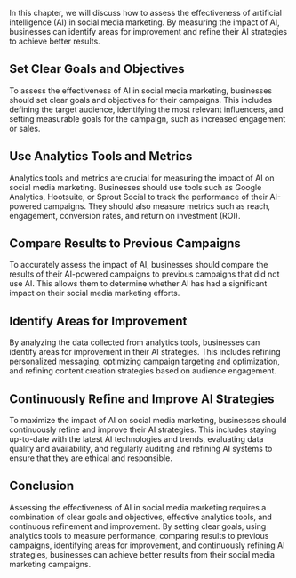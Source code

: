 
In this chapter, we will discuss how to assess the effectiveness of artificial intelligence (AI) in social media marketing. By measuring the impact of AI, businesses can identify areas for improvement and refine their AI strategies to achieve better results.

Set Clear Goals and Objectives
------------------------------

To assess the effectiveness of AI in social media marketing, businesses should set clear goals and objectives for their campaigns. This includes defining the target audience, identifying the most relevant influencers, and setting measurable goals for the campaign, such as increased engagement or sales.

Use Analytics Tools and Metrics
-------------------------------

Analytics tools and metrics are crucial for measuring the impact of AI on social media marketing. Businesses should use tools such as Google Analytics, Hootsuite, or Sprout Social to track the performance of their AI-powered campaigns. They should also measure metrics such as reach, engagement, conversion rates, and return on investment (ROI).

Compare Results to Previous Campaigns
-------------------------------------

To accurately assess the impact of AI, businesses should compare the results of their AI-powered campaigns to previous campaigns that did not use AI. This allows them to determine whether AI has had a significant impact on their social media marketing efforts.

Identify Areas for Improvement
------------------------------

By analyzing the data collected from analytics tools, businesses can identify areas for improvement in their AI strategies. This includes refining personalized messaging, optimizing campaign targeting and optimization, and refining content creation strategies based on audience engagement.

Continuously Refine and Improve AI Strategies
---------------------------------------------

To maximize the impact of AI on social media marketing, businesses should continuously refine and improve their AI strategies. This includes staying up-to-date with the latest AI technologies and trends, evaluating data quality and availability, and regularly auditing and refining AI systems to ensure that they are ethical and responsible.

Conclusion
----------

Assessing the effectiveness of AI in social media marketing requires a combination of clear goals and objectives, effective analytics tools, and continuous refinement and improvement. By setting clear goals, using analytics tools to measure performance, comparing results to previous campaigns, identifying areas for improvement, and continuously refining AI strategies, businesses can achieve better results from their social media marketing campaigns.
